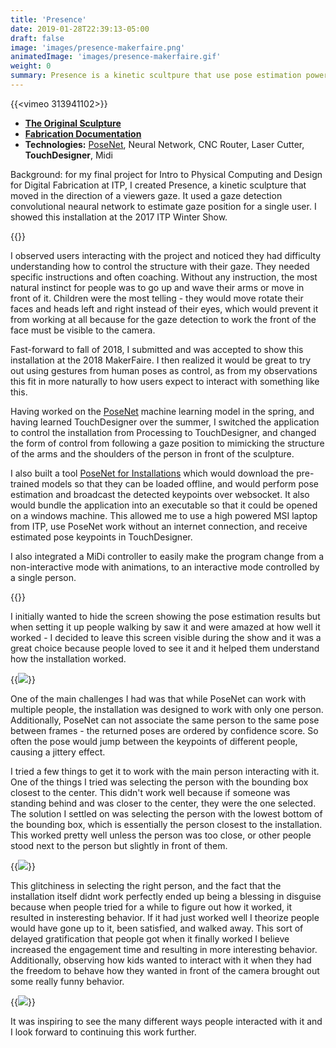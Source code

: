 ```yaml
---
title: 'Presence'
date: 2019-01-28T22:39:13-05:00
draft: false
image: 'images/presence-makerfaire.png'
animatedImage: 'images/presence-makerfaire.gif'
weight: 0
summary: Presence is a kinetic scultpure that use pose estimation powered by PoseNet to perceive and mimic the form of the viewer.  It was shown at the 2018 Makerfaire.
---
```


{{<vimeo 313941102>}}

- **[The Original Sculpture](/presence)**
- **[Fabrication Documentation](/blog/posts/presence/fabricating-the-kinetic-sculpture/)**
- **Technologies:** [PoseNet](https://medium.com/tensorflow/real-time-human-pose-estimation-in-the-browser-with-tensorflow-js-7dd0bc881cd5), Neural Network, CNC Router, Laser Cutter, **TouchDesigner**, Midi

Background: for my final project for Intro to Physical Computing and Design for Digital Fabrication at ITP, I created Presence, a kinetic sculpture that moved in the direction of a viewers gaze. It used a gaze detection convolutional neaural network to estimate gaze position for a single user. I showed this installation at the 2017 ITP Winter Show.

{{<instagram Bc5AYY6gF97>}}

I observed users interacting with the project and noticed they had difficulty understanding how to control the structure with their gaze. They needed specific instructions and often coaching. Without any instruction, the most natural instinct for people was to go up and wave their arms or move in front of it. Children were the most telling - they would move rotate their faces and heads left and right instead of their eyes, which would prevent it from working at all because for the gaze detection to work the front of the face must be visible to the camera.

Fast-forward to fall of 2018, I submitted and was accepted to show this installation at the 2018 MakerFaire. I then realized it would be great to try out using gestures from human poses as control, as from my observations this fit in more naturally to how users expect to interact with something like this.

Having worked on the [PoseNet](https://medium.com/tensorflow/real-time-human-pose-estimation-in-the-browser-with-tensorflow-js-7dd0bc881cd5) machine learning model in the spring, and having learned TouchDesigner over the summer, I switched the application to control the installation from Processing to TouchDesigner, and changed the form of control from following a gaze position to mimicking the structure of the arms and the shoulders of the person in front of the sculpture.

I also built a tool [PoseNet for Installations](https://github.com/oveddan/posenet-for-installations) which would download the pre-trained models so that they can be loaded offline, and would perform pose estimation and broadcast the detected keypoints over websocket. It also would bundle the application into an executable so that it could be opened on a windows machine. This allowed me to use a high powered MSI laptop from ITP, use PoseNet work without an internet connection, and receive estimated pose keypoints in TouchDesigner.

I also integrated a MiDi controller to easily make the program change from a non-interactive mode with animations, to an interactive mode controlled by a single person.

{{<youtube deAha_VvbJw>}}

I initially wanted to hide the screen showing the pose estimation results but when setting it up people walking by saw it and were amazed at how well it worked - I decided to leave this screen visible during the show and it was a great choice because people loved to see it and it helped them understand how the installation worked.

{{<image src="images/presence-makerfaire-6" caption="Showing the results of PoseNet on a screen proved to greatly help explain how the installation worked.">}}

One of the main challenges I had was that while PoseNet can work with multiple people, the installation was designed to work with only one person. Additionally, PoseNet can not associate the same person to the same pose between frames - the returned poses are ordered by confidence score. So often the pose would jump between the keypoints of different people, causing a jittery effect.

I tried a few things to get it to work with the main person interacting with it. One of the things I tried was selecting the person with the bounding box closest to the center. This didn't work well because if someone was standing behind and was closer to the center, they were the one selected. The solution I settled on was selecting the person with the lowest bottom of the bounding box, which is essentially the person closest to the installation. This worked pretty well unless the person was too close, or other people stood next to the person but slightly in front of them.

{{<image src="images/presence-makerfaire-4" caption="The installation would get glitchy when multiple people stood next to each other in front of it, as it would jump between having each of them control it. It proved challenging to have the same person control it between each frame.">}}

This glitchiness in selecting the right person, and the fact that the installation itself didnt work perfectly ended up being a blessing in disguise because when people tried for a while to figure out how it worked, it resulted in insteresting behavior. If it had just worked well I theorize people would have gone up to it, been satisfied, and walked away. This sort of delayed gratification that people got when it finally worked I believe increased the engagement time and resulting in more interesting behavior. Additionally, observing how kids wanted to interact with it when they had the freedom to behave how they wanted in front of the camera brought out some really funny behavior.

{{<image src="images/presence-makerfaire-1">}}

It was inspiring to see the many different ways people interacted with it and I look forward to continuing this work further.
